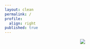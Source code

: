 ```yaml
---
layout: clean
permalink: /
profile:
  align: right
published: true
---
```


<p align="center">
  <img src="{{ '/assets/images/coming-soon.jpg' | relative_url }}"/>
</p>

